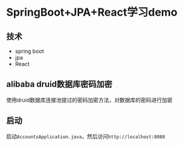 # SpringBoot+JPA+React学习demo
## 技术
- spring boot
- jpa
- React
## alibaba druid数据库密码加密
使用druid数据库连接池提过的密码加密方法，对数据库的密码进行加密
## 启动
启动`AccountsApplication.java`，然后访问`http://localhost:8080`